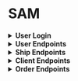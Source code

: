# SAM



<details>
<summary><b> User Login</b></summary>

METHOD | ENDPOINT         | TOKEN | ROLE | DESCRIPTION              | POST PARAMS                                                                 | RETURNS
-------|------------------|-------|------|--------------------|-----------------------------------------------------------------------------------|--------------------
POST   | /auth/login      | -     | user | User Login               | `userName`, `password`                                                      | { message: 'User logged up successfully', data: `token`}
</details>
<details> <summary><b>User Endpoints</b></summary>

METHOD | ENDPOINT         | TOKEN | ROLE | DESCRIPTION              | POST PARAMS                                                                 | RETURNS
-------|------------------|-------|------|--------------------|-----------------------------------------------------------------------------------|--------------------
GET    | /user            | YES   | admin/manager | Get All Users   |                                                                             | { message: 'Users fetched successfully', data: [`user`]}
GET    | /user/profile    | YES   | user | Get Own Profile          |                                                                             | { message: 'User fetched successfully', data: [`user`]}
GET    | /user/:userId    | YES   | admin/manager | Get One User    | `params: userId`                                                            | { message: 'User fetched successfully', data: [`user`]}
POST   | /user            | YES   | admin| Create one user          | `userName`, `name`, `surname`, `telephone`, `email`, `role`, `password`     | { message: 'User created successfully', data: [`user`]}
PATCH  | /user/profile    | YES   | user | Update own profile       | `userName`, `nickName`, `avatar`, `email`                                   | { message: 'User created successfully', data: [`user`]}
PATCH  | /user/password   | YES   | user | Reset password           | `newPassword`, `repeatPassword`                                             | { message: 'Password reset successfully'}
PATCH  | /user/:userId    | YES   | admin| Update one user          | `userName`, `name`, `surname`, `telephone`, `email`, `role`, `password`     | { message: 'User updated successfully', data: [`user`]}
DELETE | /user/:userId    | YES   | admin| Delete one user          |  `params: userId`                                                           | { message: 'User deleted successfully', data: [`user`]}
</details>

<details>
<summary><b>Ship Endpoints</b></summary>

METHOD | ENDPOINT         | TOKEN | ROLE | DESCRIPTION              | POST PARAMS                                     | RETURNS
-------|------------------|-------|------|--------------------------|-------------------------------------------------|--------------------
GET    | /ship            | YES   | user | Get All ships   |                                                 | { message: 'Ships fetched successfully', data: [`ships`]}
GET    | /ship/:shipId    | YES   | user | Get One Ship             |                                               | { message: 'Ship fetched successfully', data: [`ship`]}
POST   | /ship            | YES   | admin/manager  | Post new Ship  |  `brand`, `model`, `registration_number`       | { message: 'Create new Ship successfully', data: `ship`}
PATCH  | /ship/:shipId   | YES   | admin/manager | Update a Ship    |  `brand`, `model`, `registration_number`      | { message: 'Update Ship successfully', data: `ship`}
DELETE | /ship/:shipId    | YES   | admin/manager | Delete a Ship   |                                              | { message: 'Ship deleted successfully', data: [`ship`]}
</details>
<details> <summary><b>Client Endpoints</b></summary>

METHOD | ENDPOINT         | TOKEN | ROLE | DESCRIPTION              | POST PARAMS                                                                 | RETURNS
-------|------------------|-------|------|--------------------|-----------------------------------------------------------------------------------|--------------------
GET    | /client          | YES   | admin/manager | Get All Clients   |                                                                           | { message: 'Clients fetched successfully', data: [`client`]}
GET    | /client/:clientId| YES   | user | Get One Client           | `params: clientId`                                                          | { message: 'Client fetched successfully', data: [`client`]}
POST   | /client          | YES   | admin/manager| Create one client| `name`, `surname`, `address`, `cif`, `telephone`, `email`                   | { message: 'Client created successfully', data: [`client`]}
PATCH  | /client/:clientId| YES   | admin/manager| Update one client| `name`, `surname`, `address`, `cif`, `telephone`, `email`                   | { message: 'Client updated successfully', data: [`client`]}
DELETE | /client/:clientId| YES   | admin/manager| Delete one client|  `params: clientId`                                                         | { message: 'Client deleted successfully', data: [`client`]}
</details>

<details> <summary><b>Order Endpoints</b></summary>

METHOD | ENDPOINT         | TOKEN | ROLE | DESCRIPTION              | POST PARAMS                                                                 | RETURNS
-------|------------------|-------|------|--------------------|-----------------------------------------------------------------------------------|--------------------
GET    | /order           | YES   | admin/manager | Get All Orders  |                                                                             | { message: 'Orders fetched successfully', data: [`order`]}
GET    | /order/:orderId  | YES   | admin/manager | Get One Order   | `params: orderId`                                                           | { message: 'Order fetched successfully', data: [`order`]}
GET    | /order/myOrders  | YES   | user | Get All My Orders        |                                                                             | { message: 'Orders fetched successfully', data: [`order`]}
POST   | /order           | YES   | admin/manager| Create one order | `appointment`, `work`, `observations`, `hours`                              | { message: 'Order created successfully', data: [`order`]}
PATCH  | /order/:orderId  | YES   | user| Update one order          | `name`, `surname`, `address`, `cif`, `telephone`, `email`                   | { message: 'Order updated successfully', data: [`order`]}
DELETE | /order/:orderId  | YES   | admin/manager| Delete one order|  `params: orderId`                                                           | { message: 'Order deleted successfully', data: [`order`]}
<<<<<<< HEAD
</details>
